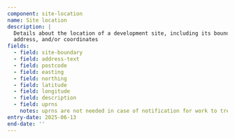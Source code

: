 ```yaml
---
component: site-location
name: Site location
description: |
  Details about the location of a development site, including its boundary, 
  address, and/or coordinates
fields:
  - field: site-boundary
  - field: address-text
  - field: postcode
  - field: easting
  - field: northing
  - field: latitude
  - field: longitude
  - field: description
  - field: uprns
    notes: uprns are not needed in case of notification for work to trees in conservation area
entry-date: 2025-06-13
end-date: ''
---
```

